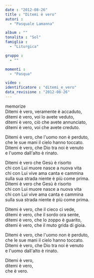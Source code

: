 ```yaml
---
date : "2012-08-26"
title : "Ditemi è vero"
autori : 
  - "Pasquale Lamanna"

album : ""
tonalita : "Sol"
famiglia : 
  - "Liturgica"

gruppo : 
  - ""

momenti : 
  - "Pasqua"

video : 
identificatore : "ditemi_e_vero"
data_revisione : "2012-08-26"
---
```

  
  
  
  
  
  
  
  
  
memorize  
Ditemi è vero, veramente è accaduto,   
ditemi è vero, voi lo avete veduto,   
ditemi è vero, ciò che avete annunciato,  
ditemi è vero, voi che avete creduto.  
  
Ditemi è vero, che l'uomo non è perduto,  
che le sue mani il cielo hanno toccato.   
Ditemi è vero, che Dio tra noi è venuto   
e l'uomo dall'alto è rinato.   
  
  
Ditemi è vero che Gesù è risorto  
chi con Lui muore nasce a nuova vita  
chi con Lui vive ama canta e cammina  
sulla sua strada niente è più come prima.  
Ditemi è vero che Gesù è risorto  
chi con Lui muore nasce a nuova vita  
chi con Lui vive ama canta e cammina  
sulla sua strada niente è più come prima.   
  
  
Ditemi è vero, che il cieco ci vede,  
ditemi è vero, che il sordo ora sente,  
ditemi è vero, che lo zoppo è guarito,  
ditemi è vero, che il muto grida di gioia.  
  
Ditemi è vero, che l'uomo non è perduto,  
che le sue mani il cielo hanno toccato.   
Ditemi è vero, che Dio tra noi è venuto   
e l'uomo dall'alto è rinato.   
  
  
  
Ditemi è vero, 	  
ditemi è vero, 	  
che è vero.   
  
  
  
